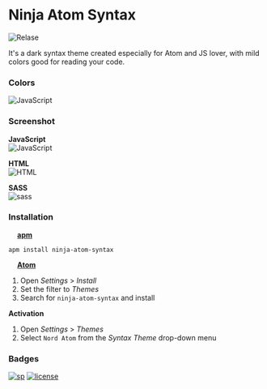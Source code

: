 # Ninja Atom Syntax
![Relase](https://img.shields.io/badge/relase-0.1.1-7ec699.svg)


It's a dark syntax theme created especially for Atom and JS lover, with mild colors good for reading your code.

### Colors

![JavaScript](https://raw.githubusercontent.com/srdjanprpa/ninja-atom-syntax/master/screenshots/colors.png)


### Screenshot

**JavaScript**  
![JavaScript](https://raw.githubusercontent.com/srdjanprpa/ninja-atom-syntax/master/screenshots/js.png)

**HTML**  
![HTML](https://raw.githubusercontent.com/srdjanprpa/ninja-atom-syntax/master/screenshots/html.png)

**SASS**  
![sass](https://raw.githubusercontent.com/srdjanprpa/ninja-atom-syntax/master/screenshots/sass.png)


### Installation

**<img src="https://atom.io/favicon.ico" width=14 height=14/> [apm](https://github.com/atom/apm)**  
```shell
apm install ninja-atom-syntax
```

**<img src="https://atom.io/favicon.ico" width=14 height=14/> [Atom](https://atom.io)**  
  1. Open *Settings* > *Install*  
  2. Set the filter to *Themes*  
  3. Search for `ninja-atom-syntax` and install

**Activation**  
  1. Open *Settings* > *Themes*  
  2. Select `Nord Atom` from the *Syntax Theme* drop-down menu  


### Badges

[![sp](https://img.shields.io/badge/Power%20by-SP-f8c555.svg)](https://srdjanprpa.com/)
[![license](https://img.shields.io/badge/licence-MIT-67cdcc.svg)](https://github.com/srdjanprpa/ninja-atom-syntax/blob/master/LICENSE.md)

